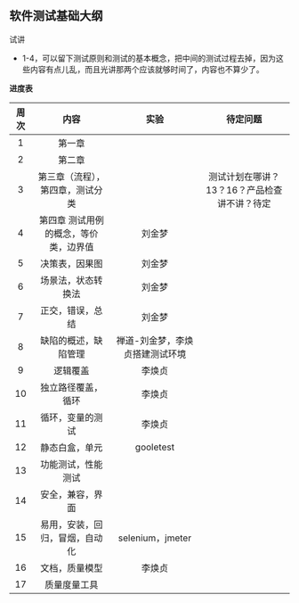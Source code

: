 ## 软件测试基础大纲

试讲

- 1-4，可以留下测试原则和测试的基本概念，把中间的测试过程去掉，因为这些内容有点儿乱，而且光讲那两个应该就够时间了，内容也不算少了。


**进度表**

|周次|内容|实验|待定问题|
|:---:|:---:|:---:|:---:|
|1|第一章|||
|2|第二章|||
|3|第三章（流程），第四章，测试分类||测试计划在哪讲？13？16？产品检查讲不讲？待定|
|4|第四章 测试用例的概念，等价类，边界值|刘金梦||
|5|决策表，因果图|刘金梦||
|6|场景法，状态转换法|刘金梦||
|7|正交，错误，总结|刘金梦||
|8|缺陷的概述，缺陷管理|禅道-刘金梦，李焕贞搭建测试环境||
|9|逻辑覆盖|李焕贞||
|10|独立路径覆盖，循环|李焕贞||
|11|循环，变量的测试|李焕贞||
|12|静态白盒，单元|gooletest||
|13|功能测试，性能测试|||
|14|安全，兼容，界面|||
|15|易用，安装，回归，冒烟，自动化|selenium，jmeter||
|16|文档，质量模型|李焕贞||
|17|质量度量工具|||